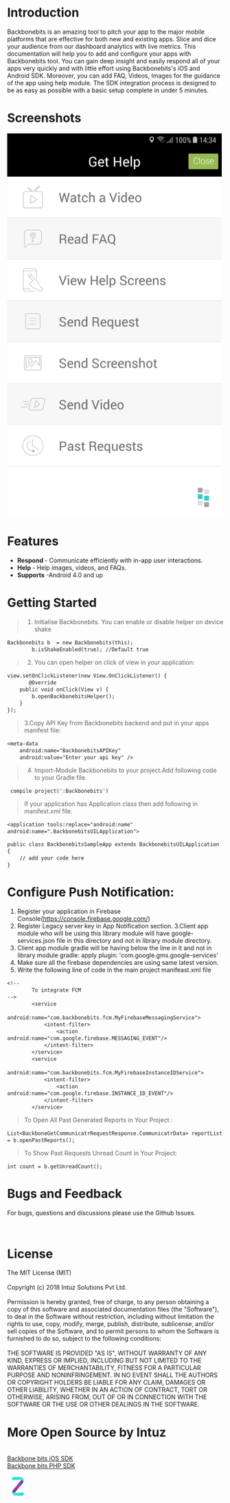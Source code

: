 <h1>Introduction</h1>

Backbonebits  is an amazing tool to pitch your app to the major mobile platforms that are effective for both new and existing apps. Slice and dice your audience from our dashboard analytics with live metrics.
This documentation will help you to add and configure your apps with Backbonebits tool. You can gain deep insight and easily respond all of your apps very quickly and with little effort using Backbonebits's iOS and Android SDK. Moreover, you can add FAQ, Videos, Images for the guidance of the app using help module. The SDK integration process is designed to be as easy as possible with a basic setup complete in under 5 minutes.


<h1>Screenshots</h1>

<img src="Screenshots/1.png" width="500">


<h1>Features</h1>

- <b>Respond </b> - Communicate efficiently with in-app user interactions.
- <b>Help </b>- Help images, videos, and FAQs.
- <b>Supports</b> -Android 4.0 and up


<h1>Getting Started</h1>


> 1. Initialise Backbonebits. You can enable or disable helper on device shake 
```
Backbonebits b  = new Backbonebits(this);
        b.isShakeEnabled(true); //Default true     
```

> 2. You can open helper on click of view in your application: 

```
view.setOnClickListener(new View.OnClickListener() {
       @Override
    public void onClick(View v) {
        b.openBackbonebitsHelper();
    }
});
```


> 3.Copy API Key from Backbonebits  backend and put in your apps manifest file: 

```
<meta-data
    android:name="BackbonebitsAPIKey"
    android:value="Enter your api key" />
```


> 4. Import-Module Backbonebits to your project.Add following code to your Gradle file.

```
 compile project(':Backbonebits')
```

> If your application has Application class then add following in manifest.xml file.
```
<application tools:replace="android:name" android:name=".BackbonebitsUILApplication">
```

>  
```
public class BackbonebitsSampleApp extends BackbonebitsUILApplication { 
    // add your code here
}
```

<h1>Configure Push Notification:</h1>

1. Register your application in Firebase Console(https://console.firebase.google.com/)
2. Register Legacy server key in App Notification section.
3.Client app module who will be using this library module will have google-services.json file in this directory and not in library module directory.
4. Client app module gradle will be having below the line in it and not in library module gradle:
apply plugin: 'com.google.gms.google-services'
5. Make sure all the firebase dependencies are using same latest version.
6. Write the following line of code in the main project  manifeast.xml file


```
<!--
        To integrate FCM
-->
        <service
            android:name="com.backbonebits.fcm.MyFirebaseMessagingService">
            <intent-filter>
                <action android:name="com.google.firebase.MESSAGING_EVENT"/>
            </intent-filter>
        </service>
        <service
            android:name="com.backbonebits.fcm.MyFirebaseInstanceIDService">
            <intent-filter>
                <action android:name="com.google.firebase.INSTANCE_ID_EVENT"/>
            </intent-filter>
        </service>
```


> To Open All Past Generated Reports in Your Project : 

```
List<BackboneGetCommunicatrRequestResponse.CommunicatrData> reportList = b.openPastReports();
```



> To Show Past Requests Unread Count in Your Project: 

```
int count = b.getUnreadCount();
```



<h1>Bugs and Feedback</h1>

For bugs, questions and discussions please use the Github Issues.

<br>
<h1>License</h1>

  The MIT License (MIT)
  <br><br>
  Copyright (c) 2018 Intuz Solutions Pvt Ltd.
  <br/><br/>
  Permission is hereby granted, free of charge, to any person obtaining a copy of this software and associated documentation files
  (the "Software"), to deal in the Software without restriction, including without limitation the rights to use, copy, modify,
  merge, publish, distribute, sublicense, and/or sell copies of the Software, and to permit persons to whom the Software is
  furnished to do so, subject to the following conditions:
<br/><br/>
  THE SOFTWARE IS PROVIDED "AS IS", WITHOUT WARRANTY OF ANY KIND, EXPRESS OR IMPLIED, INCLUDING BUT NOT LIMITED TO THE WARRANTIES OF
  MERCHANTABILITY, FITNESS FOR A PARTICULAR PURPOSE AND NONINFRINGEMENT. IN NO EVENT SHALL THE AUTHORS OR COPYRIGHT HOLDERS BE
  LIABLE FOR ANY CLAIM, DAMAGES OR OTHER LIABILITY, WHETHER IN AN ACTION OF CONTRACT, TORT OR OTHERWISE, ARISING FROM, OUT OF OR IN
  CONNECTION WITH THE SOFTWARE OR THE USE OR OTHER DEALINGS IN THE SOFTWARE.
<br/>
<h1>More Open Source by Intuz</h1>

 <br/>
 <a href="https://github.com/Intuz-production/Backbone-bits-iOS" target="_blank">Backbone bits iOS SDK</a>
<br/>
<a href="https://github.com/Intuz-production/Backbone-bits-PHP" target="_blank">Backbone bits PHP SDK</a>
 
 <br/>

<a href="https://www.intuz.com/" target="_blank"><img src="Screenshots/logo.jpg"></a>